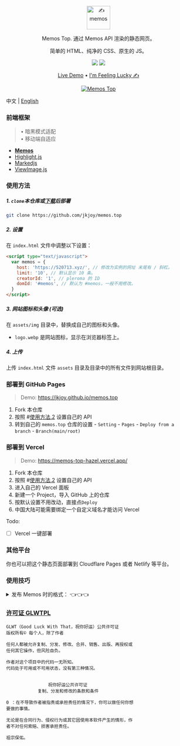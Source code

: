 <p align="center"><a href="https://usememos.com"><img height="64px" src="https://raw.githubusercontent.com/eallion/memos.top/main/assets/img/logo-full.webp" alt="✍️ memos" /></a></p>

<p align="center">Memos Top. 通过 Memos API 渲染的静态网页。</p>
<p align="center">简单的 HTML、纯净的 CSS、原生的 JS。</p>

<p align="center">
  <img src="https://img.shields.io/badge/Memos-Top-orange" />
  <img src="https://img.shields.io/badge/Author-eallion-brightgreen" />
</p>

<p align="center">
  <a href="https://memos.top/">Live Demo</a> •
  <a href="https://eallion.com/memos" target="_blank" rel="noopener noreferrer" class="pure-menu-link">I'm Feeling Lucky ✍</a>
</p>

<p align="center">
  <a href="https://memos.top/" target="_blank"><img alt="Memos Top" src="https://raw.githubusercontent.com/eallion/memos.top/main/screenshot.png"></a>
</p>

中文 | [English](./README_en.md)

 

### 前端框架

> • 暗黑模式适配  
> • 移动端自适应

- [**Memos**](https://github.com/usememos/memos)
- [Highlight.js](https://github.com/highlightjs/highlight.js)
- [Markedjs](https://github.com/markedjs/marked)
- [ViewImage.js](https://github.com/Tokinx/ViewImage)

### 使用方法

##### 1. `clone`本仓库或[下载](https://github.com/eallion/memos.top/archive/refs/heads/main.zip)后部署

```bash
git clone https://github.com/jkjoy/memos.top
```

##### 2. 设置

在 `index.html` 文件中调整以下设置：

```html
<script type="text/javascript">
  var memos = {
    host: 'https://520713.xyz/', // 修改为实例的网址 末尾有 / 斜杠。
    limit: '10', // 默认显示 10 条。
    creatorId: '1', // pleroma 的 ID
    domId: '#memos', // 默认为 #memos，一般不用修改。
  }
</script>
```

##### 3. 网站图标和头像 (*可选*)

在 `assets/img` 目录中，替换成自己的图标和头像。

- `logo.webp` 是网站图标，显示在浏览器标签上。


##### 4. 上传

上传 `index.html` 文件 `assets` 目录及目录中的所有文件到网站根目录。

### 部署到 GitHub Pages

> Demo: <https://jkjoy.github.io/memos.top>

1. Fork 本仓库
2. 按照 #[使用方法.2](#2-设置) 设置自己的 API
3. 转到自己的 `memos.top` 仓库的设置 - `Setting` - `Pages` - `Deploy from a branch` - `Branch(main/root)`

### 部署到 Vercel

> Demo:  https://memos-top-hazel.vercel.app/

1. Fork 本仓库
2. 按照 #[使用方法.2](#2-设置) 设置自己的 API
3. 进入自己的 Vercel 面板
4. 新建一个 Project，导入 GitHub 上的仓库
5. 按默认设置不用改动，直接点`Deploy`
6. 中国大陆可能需要绑定一个自定义域名才能访问 Vercel

Todo:

- [ ] Vercel 一键部署

### 其他平台

你也可以把这个静态页面部署到 Cloudflare Pages 或者 Netlify 等平台。

### 使用技巧

<details><summary>
发布 Memos 时的格式： 👈👈👈
</summary>  

1. Bilibili 视频。分享的视频链接。支持`BV/AV`号。暂不支持`b23.tv`链接。

```
https://www.bilibili.com/video/BV1Sd4y1b7yg/
```

2. Youtube 视频。分享的视频链接。

```
https://www.youtube.com/watch?v=mNK6h1dfy2o
```

3. Youku 视频。分享的视频链接。

```
https://v.youku.com/v_show/id_XNTkyMjkxNTEyOA==.html
```

4. 腾讯视频。分享的视频链接。

```
https://v.qq.com/x/cover/mzc00200z47sdeu/m0044zpag6c.html
```

5. Spotify 音乐。分享的链接。支持`track/album`。

```
https://open.spotify.com/track/6Uq8BnOxvXJsQiJ2XqfO5P
```

6. 网易云音乐。链接即可。

```
https://music.163.com/#/song?id=4153490
```

7. QQ 音乐。只支持 `sondmid` 不支持 `songid`。

```
https://y.qq.com/n/ryqq/songDetail/004W3BfK46dMXk
```

8. 豆瓣。链接即可。需要自己的 API。

> 如果要启动解析豆瓣功能，需要取消注释 [`// fetchDB()`](https://github.com/eallion/memos.top/blob/main/assets/js/main.js#L208) 然后替换成可用的 API [`var dbAPI = "https://api.example.com/"`](https://github.com/eallion/memos.top/blob/main/assets/js/main.js#L218)，这两行位于： [`assets/js/main.js`](https://github.com/eallion/memos.top/blob/main/assets/js/main.js)

```
https://book.douban.com/subject/2567698/
https://movie.douban.com/subject/1889243/
```

</details>

### [许可证 GLWTPL](https://github.com/me-shaon/GLWTPL)

```
GLWT（Good Luck With That，祝你好运）公共许可证
版权所有© 每个人，除了作者

任何人都被允许复制、分发、修改、合并、销售、出版、再授权或
任何其它操作，但风险自负。

作者对这个项目中的代码一无所知。
代码处于可用或不可用状态，没有第三种情况。


                祝你好运公共许可证
            复制、分发和修改的条款和条件

0 ：在不导致作者被指责或承担责任的情况下，你可以做任何你想
要做的事情。

无论是在合同行为、侵权行为或其它因使用本软件产生的情形，作
者不对任何索赔、损害承担责任。

祖宗保佑。
```
